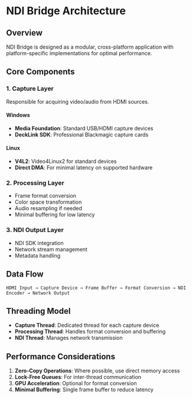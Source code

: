 # NDI Bridge Architecture

## Overview

NDI Bridge is designed as a modular, cross-platform application with platform-specific implementations for optimal performance.

## Core Components

### 1. Capture Layer
Responsible for acquiring video/audio from HDMI sources.

#### Windows
- **Media Foundation**: Standard USB/HDMI capture devices
- **DeckLink SDK**: Professional Blackmagic capture cards

#### Linux
- **V4L2**: Video4Linux2 for standard devices
- **Direct DMA**: For minimal latency on supported hardware

### 2. Processing Layer
- Frame format conversion
- Color space transformation
- Audio resampling if needed
- Minimal buffering for low latency

### 3. NDI Output Layer
- NDI SDK integration
- Network stream management
- Metadata handling

## Data Flow

```
HDMI Input → Capture Device → Frame Buffer → Format Conversion → NDI Encoder → Network Output
```

## Threading Model

- **Capture Thread**: Dedicated thread for each capture device
- **Processing Thread**: Handles format conversion and buffering
- **NDI Thread**: Manages network transmission

## Performance Considerations

1. **Zero-Copy Operations**: Where possible, use direct memory access
2. **Lock-Free Queues**: For inter-thread communication
3. **GPU Acceleration**: Optional for format conversion
4. **Minimal Buffering**: Single frame buffer to reduce latency
